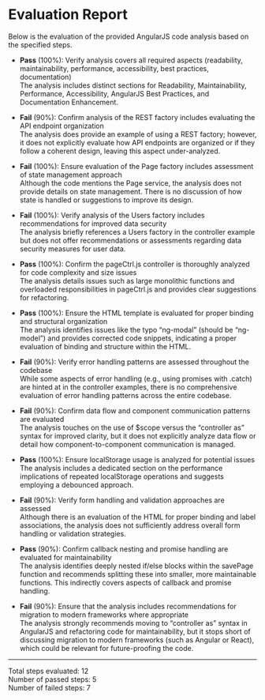# Evaluation Report

Below is the evaluation of the provided AngularJS code analysis based on the specified steps.

- **Pass** (100%): Verify analysis covers all required aspects (readability, maintainability, performance, accessibility, best practices, documentation)  
  The analysis includes distinct sections for Readability, Maintainability, Performance, Accessibility, AngularJS Best Practices, and Documentation Enhancement.

- **Fail** (90%): Confirm analysis of the REST factory includes evaluating the API endpoint organization  
  The analysis does provide an example of using a REST factory; however, it does not explicitly evaluate how API endpoints are organized or if they follow a coherent design, leaving this aspect under-analyzed.

- **Fail** (100%): Ensure evaluation of the Page factory includes assessment of state management approach  
  Although the code mentions the Page service, the analysis does not provide details on state management. There is no discussion of how state is handled or suggestions to improve its design.

- **Fail** (100%): Verify analysis of the Users factory includes recommendations for improved data security  
  The analysis briefly references a Users factory in the controller example but does not offer recommendations or assessments regarding data security measures for user data.

- **Pass** (100%): Confirm the pageCtrl.js controller is thoroughly analyzed for code complexity and size issues  
  The analysis details issues such as large monolithic functions and overloaded responsibilities in pageCtrl.js and provides clear suggestions for refactoring.

- **Pass** (100%): Ensure the HTML template is evaluated for proper binding and structural organization  
  The analysis identifies issues like the typo “ng-modal” (should be “ng-model”) and provides corrected code snippets, indicating a proper evaluation of binding and structure within the HTML.

- **Fail** (90%): Verify error handling patterns are assessed throughout the codebase  
  While some aspects of error handling (e.g., using promises with .catch) are hinted at in the controller examples, there is no comprehensive evaluation of error handling patterns across the entire codebase.

- **Fail** (90%): Confirm data flow and component communication patterns are evaluated  
  The analysis touches on the use of $scope versus the “controller as” syntax for improved clarity, but it does not explicitly analyze data flow or detail how component-to-component communication is managed.

- **Pass** (100%): Ensure localStorage usage is analyzed for potential issues  
  The analysis includes a dedicated section on the performance implications of repeated localStorage operations and suggests employing a debounced approach.

- **Fail** (90%): Verify form handling and validation approaches are assessed  
  Although there is an evaluation of the HTML for proper binding and label associations, the analysis does not sufficiently address overall form handling or validation strategies.

- **Pass** (90%): Confirm callback nesting and promise handling are evaluated for maintainability  
  The analysis identifies deeply nested if/else blocks within the savePage function and recommends splitting these into smaller, more maintainable functions. This indirectly covers aspects of callback and promise handling.

- **Fail** (90%): Ensure that the analysis includes recommendations for migration to modern frameworks where appropriate  
  The analysis strongly recommends moving to “controller as” syntax in AngularJS and refactoring code for maintainability, but it stops short of discussing migration to modern frameworks (such as Angular or React), which could be relevant for future-proofing the code.

---

Total steps evaluated: 12  
Number of passed steps: 5  
Number of failed steps: 7